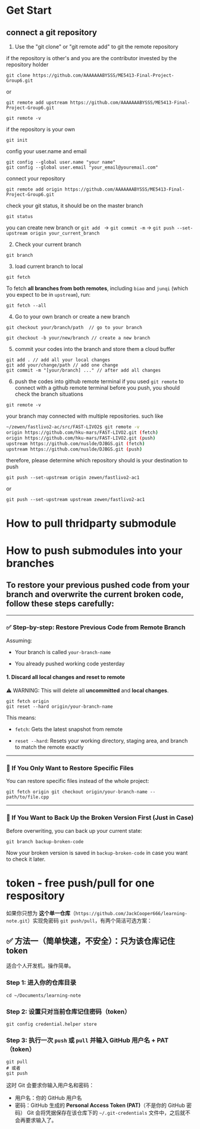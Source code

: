 # Get Start

## connect a git repository 

1. Use the "git clone" or "git remote add" to git the remote repository

if the repository is other's and you are the contributor invested by the repository holder
```git
git clone https://github.com/AAAAAAABYSSS/ME5413-Final-Project-Group6.git
```
or 
```git
git remote add upstream https://github.com/AAAAAAABYSSS/ME5413-Final-Project-Group6.git

git remote -v
```


if the repository is your own
```git
git init
```
config your user.name and email
```git
git config --global user.name "your name"
git config --global user.email "your_email@youremail.com"
```
connect your repository 
```git
git remote add origin https://github.com/AAAAAAABYSSS/ME5413-Final-Project-Group6.git
```
check your git status, it should be on the master branch
```git
git status
```
you can create new branch or `git add ` -> `git commit -m` -> `git push --set-upstream origin your_current_branch `

2. Check your current branch
```git
git branch
```
3. load current branch to local
```git
git fetch
```
To fetch **all branches from both remotes**, including `biao` and `junqi` (which you expect to be in `upstream`), run:
```git
git fetch --all
```

4. Go to your own branch or create a new branch
```git
git checkout your/branch/path  // go to your branch 
```
```git
git checkout -b your/new/branch // create a new branch
```
5. commit your codes into the branch and store them a cloud buffer
```git
git add . // add all your local changes 
git add your/change/path // add one change
git commit -m "[your/branch] ..." // after add all changes
```
6. push the codes into github remote terminal
if you used `git remote` to connect with a github remote terminal
before you push, you should check the branch situations
```git
git remote -v
```
your branch may connected with multiple repositories. such like
```bash
~/zewen/fastlivo2-ac/src/FAST-LIVO2$ git remote -v 
origin https://github.com/hku-mars/FAST-LIVO2.git (fetch) 
origin https://github.com/hku-mars/FAST-LIVO2.git (push) 
upstream https://github.com/nuslde/DJBGS.git (fetch) 
upstream https://github.com/nuslde/DJBGS.git (push)
```

therefore, please determine which repository should is your destination to push
```git
git push --set-upstream origin zewen/fastlivo2-ac1
```
or
```git 
git push --set-upstream upstream zewen/fastlivo2-ac1
```

# How to pull thridparty submodule




# How to push submodules into your branches



## To restore your **previous pushed code** from your branch and overwrite the **current broken code**, follow these steps carefully:

---

### ✅ Step-by-step: Restore Previous Code from Remote Branch

Assuming:

- Your branch is called `your-branch-name`
    
- You already pushed working code yesterday
    

#### 1. **Discard all local changes and reset to remote**

⚠️ WARNING: This will delete all **uncommitted** and **local changes**.

```git
git fetch origin 
git reset --hard origin/your-branch-name
```
This means:

- `fetch`: Gets the latest snapshot from remote
    
- `reset --hard`: Resets your working directory, staging area, and branch to match the remote exactly
    

---

### 🛑 If You Only Want to Restore Specific Files

You can restore specific files instead of the whole project:
```git
git fetch origin git checkout origin/your-branch-name -- path/to/file.cpp
```


---

### 🧯 If You Want to Back Up the Broken Version First (Just in Case)

Before overwriting, you can back up your current state:

```git
git branch backup-broken-code
```


Now your broken version is saved in `backup-broken-code` in case you want to check it later.





# token - free push/pull for one respository

如果你只想为 **这个单一仓库**（`https://github.com/JackCooper666/learning-note.git`）实现免密码 `git push/pull`，有两个简洁可选方案：

## ✅ 方法一（简单快速，不安全）：只为该仓库记住 token

适合个人开发机，操作简单。
### Step 1: 进入你的仓库目录
```git
cd ~/Documents/learning-note
```

### Step 2: 设置只对当前仓库记住密码（token）

```git
git config credential.helper store
```

### Step 3: 执行一次 `push` 或 `pull` 并输入 GitHub 用户名 + PAT（token）
```git
git pull
# 或者
git push
```

这时 Git 会要求你输入用户名和密码：
- 用户名：你的 GitHub 用户名
- 密码：GitHub 生成的 **Personal Access Token (PAT)**（不是你的 GitHub 密码）
Git 会将凭据保存在该仓库下的 `~/.git-credentials` 文件中，之后就不会再要求输入了。

